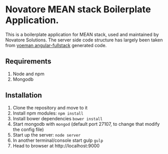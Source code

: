 # Novatore MEAN stack Boilerplate Application.

This is a boilerplate application for MEAN stack, used and maintained by Novatore Solutions. The server side code structure has largely been taken from [yoeman angular-fullstack](https://github.com/angular-fullstack/generator-angular-fullstack) generated code.

## Requirements

1. Node and npm
2. Mongodb

## Installation

1. Clone the repository and move to it
2. Install npm modules: `npm install`
3. Install bower dependencies `bower install`
4. Start mongodb with `mongod` (default port 27107, to change that modify the config file)
5. Start up the server: `node server`
6. In another terminal/console start gulp `gulp`
7. Head to browser at http://localhost:9000

